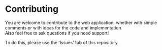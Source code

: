 # Contributing

You are welcome to contribute to the web application, whether with simple comments or with ideas for the code and implementation. <br>
Also feel free to ask questions if you need support! 

To do this, please use the 'Issues' tab of this repository.
